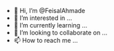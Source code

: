 - 👋 Hi, I’m @FeisalAhmade
- 👀 I’m interested in ...
- 🌱 I’m currently learning ...
- 💞️ I’m looking to collaborate on ...
- 📫 How to reach me ...

<!---
FeisalAhmade/FeisalAhmade is a ✨ special ✨ repository because its `README.md` (this file) appears on your GitHub profile.
You can click the Preview link to take a look at your changes.
--->
